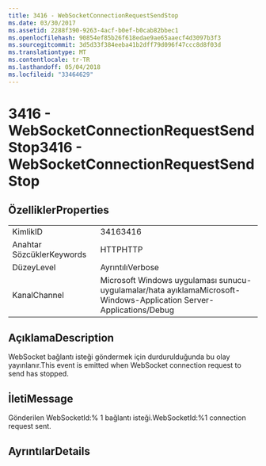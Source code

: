 ```yaml
---
title: 3416 - WebSocketConnectionRequestSendStop
ms.date: 03/30/2017
ms.assetid: 2288f390-9263-4acf-b0ef-b0cab82bbec1
ms.openlocfilehash: 90854ef85b26f618edae9ae65aaecf4d3097b3f3
ms.sourcegitcommit: 3d5d33f384eeba41b2dff79d096f47ccc8d8f03d
ms.translationtype: MT
ms.contentlocale: tr-TR
ms.lasthandoff: 05/04/2018
ms.locfileid: "33464629"
---
```

# <a name="3416---websocketconnectionrequestsendstop"></a><span data-ttu-id="6acf2-102">3416 - WebSocketConnectionRequestSendStop</span><span class="sxs-lookup"><span data-stu-id="6acf2-102">3416 - WebSocketConnectionRequestSendStop</span></span>
## <a name="properties"></a><span data-ttu-id="6acf2-103">Özellikler</span><span class="sxs-lookup"><span data-stu-id="6acf2-103">Properties</span></span>  
  
|||  
|-|-|  
|<span data-ttu-id="6acf2-104">Kimlik</span><span class="sxs-lookup"><span data-stu-id="6acf2-104">ID</span></span>|<span data-ttu-id="6acf2-105">3416</span><span class="sxs-lookup"><span data-stu-id="6acf2-105">3416</span></span>|  
|<span data-ttu-id="6acf2-106">Anahtar Sözcükler</span><span class="sxs-lookup"><span data-stu-id="6acf2-106">Keywords</span></span>|<span data-ttu-id="6acf2-107">HTTP</span><span class="sxs-lookup"><span data-stu-id="6acf2-107">HTTP</span></span>|  
|<span data-ttu-id="6acf2-108">Düzey</span><span class="sxs-lookup"><span data-stu-id="6acf2-108">Level</span></span>|<span data-ttu-id="6acf2-109">Ayrıntılı</span><span class="sxs-lookup"><span data-stu-id="6acf2-109">Verbose</span></span>|  
|<span data-ttu-id="6acf2-110">Kanal</span><span class="sxs-lookup"><span data-stu-id="6acf2-110">Channel</span></span>|<span data-ttu-id="6acf2-111">Microsoft Windows uygulaması sunucu-uygulamalar/hata ayıklama</span><span class="sxs-lookup"><span data-stu-id="6acf2-111">Microsoft-Windows-Application Server-Applications/Debug</span></span>|  
  
## <a name="description"></a><span data-ttu-id="6acf2-112">Açıklama</span><span class="sxs-lookup"><span data-stu-id="6acf2-112">Description</span></span>  
 <span data-ttu-id="6acf2-113">WebSocket bağlantı isteği göndermek için durdurulduğunda bu olay yayınlanır.</span><span class="sxs-lookup"><span data-stu-id="6acf2-113">This event is emitted when WebSocket connection request to send has stopped.</span></span>  
  
## <a name="message"></a><span data-ttu-id="6acf2-114">İleti</span><span class="sxs-lookup"><span data-stu-id="6acf2-114">Message</span></span>  
 <span data-ttu-id="6acf2-115">Gönderilen WebSocketId:% 1 bağlantı isteği.</span><span class="sxs-lookup"><span data-stu-id="6acf2-115">WebSocketId:%1 connection request sent.</span></span>  
  
## <a name="details"></a><span data-ttu-id="6acf2-116">Ayrıntılar</span><span class="sxs-lookup"><span data-stu-id="6acf2-116">Details</span></span>
